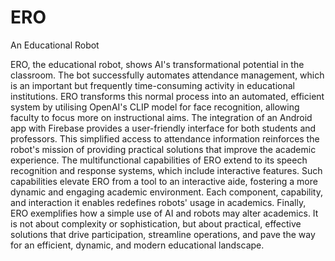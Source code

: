 # ERO
An Educational Robot

ERO, the educational robot, shows AI's transformational potential in the classroom. The bot successfully automates attendance management, which is an important but frequently time-consuming activity in educational institutions. ERO transforms this normal process into an automated, efficient system by utilising OpenAI's CLIP model for face recognition, allowing faculty to focus more on instructional aims. The integration of an Android app with Firebase provides a user-friendly interface for both students and professors. This simplified access to attendance information reinforces the robot's mission of providing practical solutions that improve the academic experience. The multifunctional capabilities of ERO extend to its speech recognition and response systems, which include interactive features. Such capabilities elevate ERO from a tool to an interactive aide, fostering a more dynamic and engaging academic environment. Each component, capability, and interaction it enables redefines robots' usage in academics. Finally, ERO exemplifies how a simple use of AI and robots may alter academics. It is not about complexity or sophistication, but about practical, effective solutions that drive participation, streamline operations, and pave the way for an efficient, dynamic, and modern educational landscape.

